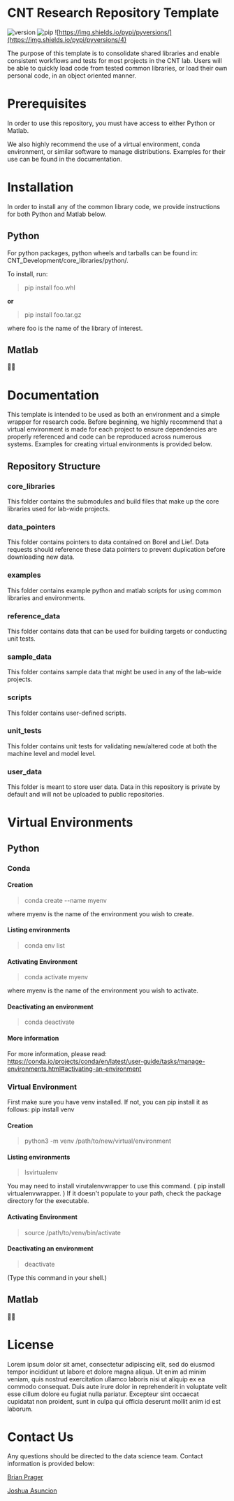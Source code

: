 CNT Research Repository Template
================
![version](https://img.shields.io/badge/version-0.2.1-blue)
![pip](https://img.shields.io/pypi/v/pip.svg)
![https://img.shields.io/pypi/pyversions/](https://img.shields.io/pypi/pyversions/4)

The purpose of this template is to consolidate shared libraries and enable consistent workflows and tests for most projects in the CNT lab. Users will be able to quickly load code from tested common libraries, or load their own personal code, in an object oriented manner.

# Prerequisites
In order to use this repository, you must have access to either Python or Matlab. 

We also highly recommend the use of a virtual environment, conda environment, or similar software to manage distributions. Examples for their use can be found in the documentation.

# Installation

In order to install any of the common library code, we provide instructions for both Python and Matlab below.

## Python
For python packages, python wheels and tarballs can be found in: CNT_Development/core_libraries/python/.

To install, run:

> pip install foo.whl

**or**

> pip install foo.tar.gz

where foo is the name of the library of interest.

## Matlab

:woman_shrugging:

# Documentation
This template is intended to be used as both an environment and a simple wrapper for research code. Before beginning, we highly recommend that a virtual environment is made for each project to ensure dependencies are properly referenced and code can be reproduced across numerous systems. Examples for creating virtual environments is provided below.

## Repository Structure

### core_libraries
This folder contains the submodules and build files that make up the core libraries used for lab-wide projects.

### data_pointers
This folder contains pointers to data contained on Borel and Lief. Data requests should reference these data pointers to prevent duplication before downloading new data.

### examples
This folder contains example python and matlab scripts for using common libraries and environments.

### reference_data
This folder contains data that can be used for building targets or conducting unit tests.

### sample_data
This folder contains sample data that might be used in any of the lab-wide projects.

### scripts
This folder contains user-defined scripts.

### unit_tests
This folder contains unit tests for validating new/altered code at both the machine level and model level.

### user_data
This folder is meant to store user data. Data in this repository is private by default and will not be uploaded to public repositories.

# Virtual Environments

## Python

### Conda

#### Creation
> conda create --name myenv

where myenv is the name of the environment you wish to create.

#### Listing environments
> conda env list

#### Activating Environment
> conda activate myenv

where myenv is the name of the environment you wish to activate.

#### Deactivating an environment
> conda deactivate

#### More information
For more information, please read: https://conda.io/projects/conda/en/latest/user-guide/tasks/manage-environments.html#activating-an-environment

### Virtual Environment

First make sure you have venv installed. If not, you can pip install it as follows: pip install venv

#### Creation
> python3 -m venv /path/to/new/virtual/environment

#### Listing environments
> lsvirtualenv

You may need to install virutalenvwrapper to use this command. ( pip install virtualenvwrapper. ) If it doesn't populate to your path, check the package directory for the executable.

#### Activating Environment
> source /path/to/venv/bin/activate

#### Deactivating an environment
> deactivate

(Type this command in your shell.)

## Matlab

🤷‍♂️

# License
Lorem ipsum dolor sit amet, consectetur adipiscing elit, sed do eiusmod tempor incididunt ut labore et dolore magna aliqua. Ut enim ad minim veniam, quis nostrud exercitation ullamco laboris nisi ut aliquip ex ea commodo consequat. Duis aute irure dolor in reprehenderit in voluptate velit esse cillum dolore eu fugiat nulla pariatur. Excepteur sint occaecat cupidatat non proident, sunt in culpa qui officia deserunt mollit anim id est laborum.

# Contact Us
Any questions should be directed to the data science team. Contact information is provided below:

[Brian Prager](mailto:bjprager@seas.upenn.edu)

[Joshua Asuncion](mailto:asuncion@seas.upenn.edu)

